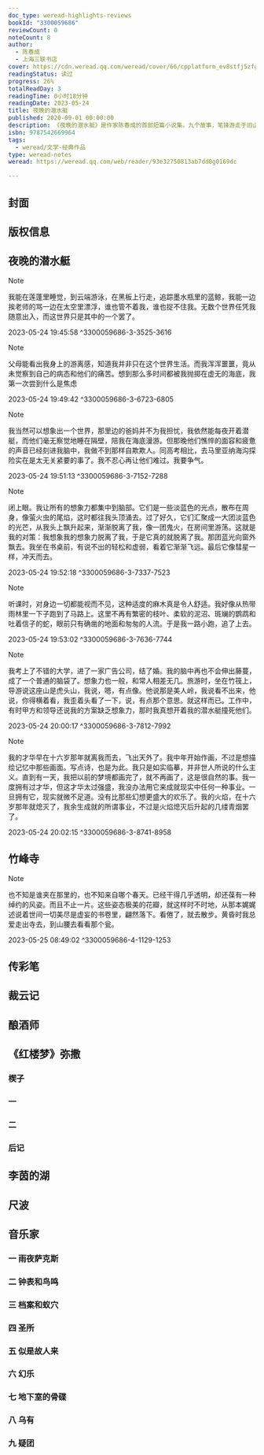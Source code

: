 ```yaml
---
doc_type: weread-highlights-reviews
bookId: "3300059686"
reviewCount: 0
noteCount: 8
author:
  - 陈春成
  - 上海三联书店
cover: https://cdn.weread.qq.com/weread/cover/66/cpplatform_ev8stfj5zfgfny1ddve1nu/t7_cpplatform_ev8stfj5zfgfny1ddve1nu1684925171.jpg
readingStatus: 读过
progress: 26%
totalReadDay: 3
readingTime: 0小时18分钟
readingDate: 2023-05-24
title: 夜晚的潜水艇
published: 2020-09-01 00:00:00
description: 《夜晚的潜水艇》是作家陈春成的首部短篇小说集。九个故事，笔锋游走于旧山河与未知宇宙间，以瑰奇飘扬的想象、温厚清幽的笔法，在现实与幻境间辟开若干条秘密的通道：海底漫游的少年、深山遗落的古碑、弥散入万物的字句、云彩修剪站、铸剑与酿酒、铁幕下的萨克斯、蓝鲸内的演奏厅……潜入故事深处，感知体内的星云旋动、草木蔓发；以词语的微光，探照记忆的海沟。关于藏匿与寻找、追捕与逃遁，种种无常中的一点确凿，烈日与深渊间的一小片清凉。陈春成的小说世界，是可供藏身的洞窟，悬浮于纸上的宫殿，航向往昔的潜艇，呈现汉语小说的一种风度与新的可能性。
isbn: 9787542669964
tags:
  - weread/文学-经典作品
type: weread-notes
weread: https://weread.qq.com/web/reader/93e32750813ab7dd0g0169dc

---
```



## 封面

## 版权信息

## 夜晚的潜水艇

> [!NOTE] 
> 我能在莲蓬里睡觉，到云端游泳，在黑板上行走，追踪墨水瓶里的蓝鲸，我能一边挨老师的骂一边在太空里漂浮，谁也管不着我，谁也捉不住我。无数个世界任凭我随意出入，而这世界只是其中的一个罢了。
> 
> 2023-05-24 19:45:58 ^3300059686-3-3525-3616

> [!NOTE] 
> 父母能看出我身上的游离感，知道我并非只在这个世界生活。而我浑浑噩噩，竟从未觉察到自己的病态和他们的痛苦。想到那么多时间都被我抛掷在虚无的海底，我第一次尝到什么是焦虑
> 
> 2023-05-24 19:49:42 ^3300059686-3-6723-6805

> [!NOTE] 
> 我当然可以想象出一个世界，那里边的爸妈并不为我担忧，我依然能每夜开着潜艇，而他们毫无察觉地睡在隔壁，陪我在海底漫游。但那晚他们憔悴的面容和疲惫的声音已经刻进我脑中，我做不到那样自欺欺人。同高考相比，去马里亚纳海沟探险实在是太无关紧要的事了。我不忍心再让他们难过。我要争气。
> 
> 2023-05-24 19:51:13 ^3300059686-3-7152-7288

> [!NOTE] 
> 闭上眼。我让所有的想象力都集中到脑部。它们是一些淡蓝色的光点，散布在周身，像萤火虫的尾焰，这时都往我头顶涌去。过了好久，它们汇聚成一大团淡蓝色的光芒，从我头上飘升起来，渐渐脱离了我，像一团鬼火，在房间里游荡。这就是我的对策：我想象我的想象力脱离了我，于是它真的就脱离了我。那团蓝光向窗外飘去。我坐在书桌前，有说不出的轻松和虚弱，看着它渐渐飞远。最后它像彗星一样，冲天而去。
> 
> 2023-05-24 19:52:18 ^3300059686-3-7337-7523

> [!NOTE] 
> 听课时，对身边一切都能视而不见，这种适度的麻木真是令人舒适。我好像从热带雨林里一下子跑到了马路上。这里不再有繁密的枝叶、柔软的泥沼、斑斓的鹦鹉和吐着信子的蛇，眼前只有确凿的地面和匆匆的人流。于是我一路小跑，追了上去。
> 
> 2023-05-24 19:53:02 ^3300059686-3-7636-7744

> [!NOTE] 
> 我考上了不错的大学，进了一家广告公司，结了婚。我的脑中再也不会伸出藤蔓，成了一个普通的脑袋了。想象力也一般，和常人相差无几。旅游时，坐在竹筏上，导游说这座山是虎头山，我说，嗯，有点像。他说那是美人岭，我说看不出来，他说，你得横着看，我歪着头看了一下，说，有点那个意思。就这样而已。工作中，有时甲方和领导还说我的方案缺乏想象力，那时我真想开着我的潜水艇撞死他们。
> 
> 2023-05-24 20:00:17 ^3300059686-3-7812-7992

> [!NOTE] 
> 我的才华早在十六岁那年就离我而去，飞出天外了。我中年开始作画，不过是想描绘记忆中那些画面。写点诗，也是为此。我只是如实临摹，并非世人所说的什么主义。直到有一天，我把以前的梦境都画完了，就不再画了，这是很自然的事。我一度拥有过才华，但这才华太过强盛，我没办法用它来成就现实中任何一种事业。一旦拥有它，现实就微不足道。没有比那些幻想更盛大的欢乐了。我的火焰，在十六岁那年就熄灭了，我余生成就的所谓事业，不过是火焰熄灭后升起的几缕青烟罢了。
> 
> 2023-05-24 20:02:15 ^3300059686-3-8741-8958

## 竹峰寺

> [!NOTE] 
> 也不知是谁夹在那里的，也不知来自哪个春天。已经干得几乎透明，却还葆有一种绰约的风姿。而且不止一片。这些姿态极美的花瓣，就这样时不时地，从那本娓娓述说着世间一切美尽是虚妄的书卷里，翩然落下。看倦了，就去散步。黄昏时我总爱走出寺去，到山腰去看看那个瓮。
> 
> 2023-05-25 08:49:02 ^3300059686-4-1129-1253

## 传彩笔

## 裁云记

## 酿酒师

## 《红楼梦》弥撒

### 楔子

### 一

### 二

### 后记

## 李茵的湖

## 尺波

## 音乐家

### 一 雨夜萨克斯

### 二 钟表和鸟鸣

### 三 档案和蚁穴

### 四 圣所

### 五 似是故人来

### 六 幻乐

### 七 地下室的骨碟

### 八 乌有

### 九 疑团

